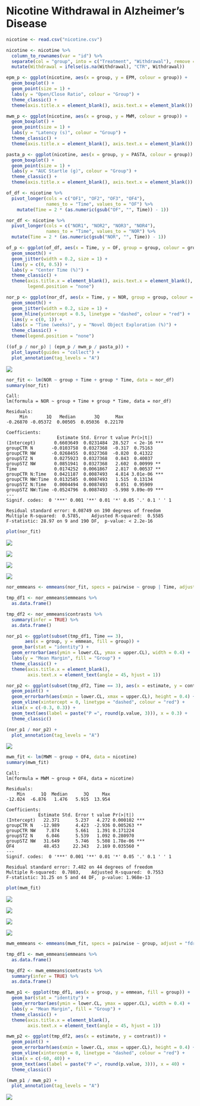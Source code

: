 # Nicotine Withdrawal in Alzheimer’s Disease

``` r
nicotine <- read.csv("nicotine.csv")

nicotine <- nicotine %>%
  column_to_rownames(var = "id") %>%
  separate(col = "group", into = c("Treatment", "Withdrawal"), remove = FALSE) %>%
  mutate(Withdrawal = ifelse(is.na(Withdrawal), "CTR", Withdrawal))
```

``` r
epm_p <- ggplot(nicotine, aes(x = group, y = EPM, colour = group)) +
  geom_boxplot() +
  geom_point(size = 1) +
  labs(y = "Open/Close Ratio", colour = "Group") +
  theme_classic() +
  theme(axis.title.x = element_blank(), axis.text.x = element_blank())

mwm_p <- ggplot(nicotine, aes(x = group, y = MWM, colour = group)) +
  geom_boxplot() +
  geom_point(size = 1) +
  labs(y = "Latency (s)", colour = "Group") +
  theme_classic() +
  theme(axis.title.x = element_blank(), axis.text.x = element_blank())

pasta_p <- ggplot(nicotine, aes(x = group, y = PASTA, colour = group)) +
  geom_boxplot() +
  geom_point(size = 1) +
  labs(y = "AUC Startle (g)", colour = "Group") +
  theme_classic() +
  theme(axis.title.x = element_blank(), axis.text.x = element_blank())
```

``` r
of_df <- nicotine %>%
  pivot_longer(cols = c("OF1", "OF2", "OF3", "OF4"),
               names_to = "Time", values_to = "OF") %>%
    mutate(Time = 2 * (as.numeric(gsub("OF", "", Time)) - 1))

nor_df <- nicotine %>%
  pivot_longer(cols = c("NOR1", "NOR2", "NOR3", "NOR4"),
               names_to = "Time", values_to = "NOR") %>%
  mutate(Time = 2 * (as.numeric(gsub("NOR", "", Time)) - 1))
```

``` r
of_p <- ggplot(of_df, aes(x = Time, y = OF, group = group, colour = group)) +
  geom_smooth() +
  geom_jitter(width = 0.2, size = 1) +
  lims(y = c(0, 0.5)) +
  labs(y = "Center Time (%)") +
  theme_classic() +
  theme(axis.title.x = element_blank(), axis.text.x = element_blank(),
        legend.position = "none")

nor_p <- ggplot(nor_df, aes(x = Time, y = NOR, group = group, colour = group)) +
  geom_smooth() +
  geom_jitter(width = 0.2, size = 1) +
  geom_hline(yintercept = 0.5, linetype = "dashed", colour = "red") +
  lims(y = c(0, 1)) +
  labs(x = "Time (weeks)", y = "Novel Object Exploration (%)") +
  theme_classic() +
  theme(legend.position = "none")
```

``` r
((of_p / nor_p) | (epm_p / mwm_p / pasta_p)) +
  plot_layout(guides = "collect") +
  plot_annotation(tag_levels = "A")
```

![](plots/unnamed-chunk-6-1.png)

``` r
nor_fit <- lm(NOR ~ group + Time + group * Time, data = nor_df)
summary(nor_fit)
```


    Call:
    lm(formula = NOR ~ group + Time + group * Time, data = nor_df)

    Residuals:
         Min       1Q   Median       3Q      Max 
    -0.26870 -0.05372  0.00505  0.05036  0.22170 

    Coefficients:
                       Estimate Std. Error t value Pr(>|t|)    
    (Intercept)       0.6603649  0.0231484  28.527  < 2e-16 ***
    groupCTR N       -0.0103758  0.0327368  -0.317  0.75163    
    groupCTR NW      -0.0268455  0.0327368  -0.820  0.41322    
    groupSTZ N        0.0275923  0.0327368   0.843  0.40037    
    groupSTZ NW       0.0851941  0.0327368   2.602  0.00999 ** 
    Time              0.0174252  0.0061867   2.817  0.00537 ** 
    groupCTR N:Time   0.0421187  0.0087493   4.814 3.01e-06 ***
    groupCTR NW:Time  0.0132585  0.0087493   1.515  0.13134    
    groupSTZ N:Time   0.0004494  0.0087493   0.051  0.95909    
    groupSTZ NW:Time -0.0524796  0.0087493  -5.998 9.89e-09 ***
    ---
    Signif. codes:  0 '***' 0.001 '**' 0.01 '*' 0.05 '.' 0.1 ' ' 1

    Residual standard error: 0.08749 on 190 degrees of freedom
    Multiple R-squared:  0.5785,    Adjusted R-squared:  0.5585 
    F-statistic: 28.97 on 9 and 190 DF,  p-value: < 2.2e-16

``` r
plot(nor_fit)
```

![](plots/unnamed-chunk-7-1.png)

![](plots/unnamed-chunk-7-2.png)

![](plots/unnamed-chunk-7-3.png)

![](plots/unnamed-chunk-7-4.png)

``` r
nor_emmeans <- emmeans(nor_fit, specs = pairwise ~ group | Time, adjust = "fdr")

tmp_df1 <- nor_emmeans$emmeans %>%
  as.data.frame()

tmp_df2 <- nor_emmeans$contrasts %>%
  summary(infer = TRUE) %>%
  as.data.frame()
```

``` r
nor_p1 <- ggplot(subset(tmp_df1, Time == 3),
       aes(x = group, y = emmean, fill = group)) +
  geom_bar(stat = "identity") +
  geom_errorbar(aes(ymin = lower.CL, ymax = upper.CL), width = 0.4) +
  labs(y = "Mean Margin", fill = "Group") +
  theme_classic() +
  theme(axis.title.x = element_blank(),
        axis.text.x = element_text(angle = 45, hjust = 1))

nor_p2 <- ggplot(subset(tmp_df2, Time == 3), aes(x = estimate, y = contrast)) +
  geom_point() +
  geom_errorbarh(aes(xmin = lower.CL, xmax = upper.CL), height = 0.4) +
  geom_vline(xintercept = 0, linetype = "dashed", colour = "red") +
  xlim(x = c(-0.3, 0.3)) +
  geom_text(aes(label = paste("P =", round(p.value, 3))), x = 0.3) +
  theme_classic()

(nor_p1 / nor_p2) +
  plot_annotation(tag_levels = "A")
```

![](plots/unnamed-chunk-9-1.png)

``` r
mwm_fit <- lm(MWM ~ group + OF4, data = nicotine)
summary(mwm_fit)
```


    Call:
    lm(formula = MWM ~ group + OF4, data = nicotine)

    Residuals:
        Min      1Q  Median      3Q     Max 
    -12.024  -6.876   1.476   5.915  13.954 

    Coefficients:
                Estimate Std. Error t value Pr(>|t|)    
    (Intercept)   22.371      5.237   4.272 0.000102 ***
    groupCTR N   -12.989      4.423  -2.936 0.005263 ** 
    groupCTR NW    7.874      5.661   1.391 0.171224    
    groupSTZ N     6.046      5.539   1.092 0.280970    
    groupSTZ NW   31.649      5.746   5.508 1.78e-06 ***
    OF4           48.453     22.343   2.169 0.035560 *  
    ---
    Signif. codes:  0 '***' 0.001 '**' 0.01 '*' 0.05 '.' 0.1 ' ' 1

    Residual standard error: 7.482 on 44 degrees of freedom
    Multiple R-squared:  0.7803,    Adjusted R-squared:  0.7553 
    F-statistic: 31.25 on 5 and 44 DF,  p-value: 1.968e-13

``` r
plot(mwm_fit)
```

![](plots/unnamed-chunk-10-1.png)

![](plots/unnamed-chunk-10-2.png)

![](plots/unnamed-chunk-10-3.png)

![](plots/unnamed-chunk-10-4.png)

``` r
mwm_emmeans <- emmeans(mwm_fit, specs = pairwise ~ group, adjust = "fdr")

tmp_df1 <- mwm_emmeans$emmeans %>%
  as.data.frame()

tmp_df2 <- mwm_emmeans$contrasts %>%
  summary(infer = TRUE) %>%
  as.data.frame()
```

``` r
mwm_p1 <- ggplot(tmp_df1, aes(x = group, y = emmean, fill = group)) +
  geom_bar(stat = "identity") +
  geom_errorbar(aes(ymin = lower.CL, ymax = upper.CL), width = 0.4) +
  labs(y = "Mean Margin", fill = "Group") +
  theme_classic() +
  theme(axis.title.x = element_blank(),
        axis.text.x = element_text(angle = 45, hjust = 1))

mwm_p2 <- ggplot(tmp_df2, aes(x = estimate, y = contrast)) +
  geom_point() +
  geom_errorbarh(aes(xmin = lower.CL, xmax = upper.CL), height = 0.4) +
  geom_vline(xintercept = 0, linetype = "dashed", colour = "red") +
  xlim(x = c(-60, 40)) +
  geom_text(aes(label = paste("P =", round(p.value, 3))), x = 40) +
  theme_classic()

(mwm_p1 / mwm_p2) +
  plot_annotation(tag_levels = "A")
```

![](plots/unnamed-chunk-12-1.png)
